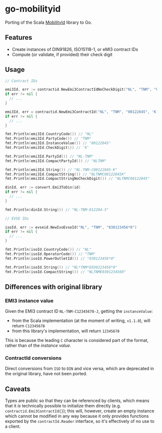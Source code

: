 # go-mobilityid

Porting of the Scala [MobilityId](https://github.com/NewMotion/mobilityid/) library to Go.

## Features

- Create instances of DIN91826, ISO15118-1, or eMI3 contract IDs
- Compute (or validate, if provided) their check digit

## Usage

```go
// Contract IDs

emi3Id, err := contractid.NewEmi3ContractIdNoCheckDigit("NL", "TNM", "00122045")
if err != nil {
  // ...
}

emi3Id, err = contractid.NewEmi3ContractId("NL", "TNM", "00122045", 'K')
if err != nil {
  // ...
}

fmt.Println(emi3Id.CountryCode()) // "NL"
fmt.Println(emi3Id.PartyCode()) // "TNM"
fmt.Println(emi3Id.InstanceValue()) // "00122045"
fmt.Println(emi3Id.CheckDigit()) // 'K'

fmt.Println(emi3Id.PartyId()) // "NL-TNM"
fmt.Println(emi3Id.CompactPartyId()) // "NLTNM"

fmt.Println(emi3Id.String()) // "NL-TNM-C00122045-K"
fmt.Println(emi3Id.CompactString()) // "NLTNMC00122045K"
fmt.Println(emi3Id.CompactStringNoCheckDigit()) // "NLTNMC00122045"

dinId, err := convert.Emi3ToDin(id)
if err != nil {
  // ...
}

fmt.Println(dinId.String()) // "NL-TNM-012204-5"

// EVSE IDs

isoId, err := evseid.NewIsoEvseId("NL", "TNM", "030123456*0")
if err != nil {
  // ...
}

fmt.Println(isoId.CountryCode()) // "NL"
fmt.Println(isoId.OperatorCode()) // "TNM"
fmt.Println(isoId.PowerOutletId()) // "030123456*0"

fmt.Println(isoId.String()) // "NL*TNM*E030123456*0"
fmt.Println(isoId.CompactString()) // "NLTNME0301234560"
```

## Differences with original library

### EMI3 instance value

Given the EMI3 contract ID `NL-TNM-C12345678-J`, getting the `instanceValue`:

- from the Scala implementation (at the moment of writing, `v1.1.0`), will return `C12345678`
- from this library's implementation, will return `12345678`

This is because the leading `C` character is considered part of the format, rather than of the _instance value_.

### ContractId conversions

Direct conversions from `ISO` to `DIN` and vice versa, which are deprecated in the original library, have not been
ported.

## Caveats

Types are public so that they can be referenced by clients, which means that it _is_ technically possible to initialize
them directly (e.g. `contractid.Emi3ContractId{}`); this will, however, create an empty instance which cannot be modified in any
way because it only provides functions exported by the `contractId.Reader` interface, so it's effectively of no use to a
client.
